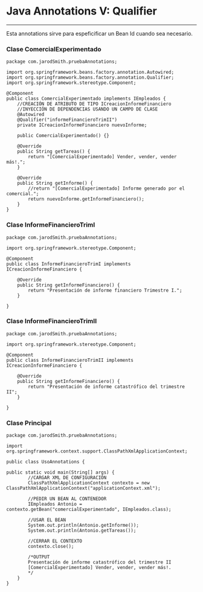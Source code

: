 # Java Annotations V: Qualifier

---

Esta annotations sirve para espeficificar un Bean Id cuando sea necesario.

### Clase ComercialExperimentado

    package com.jarodSmith.pruebaAnnotations;

    import org.springframework.beans.factory.annotation.Autowired;
    import org.springframework.beans.factory.annotation.Qualifier;
    import org.springframework.stereotype.Component;

    @Component
    public class ComercialExperimentado implements IEmpleados {
        //CREACIÓN DE ATRIBUTO DE TIPO ICreacionInformeFinanciero
        //INYECCIÓN DE DEPENDENCIAS USANDO UN CAMPO DE CLASE
        @Autowired
        @Qualifier("informeFinancieroTrimII")
        private ICreacionInformeFinanciero nuevoInforme;
    
        public ComercialExperimentado() {}

        @Override
        public String getTareas() {
            return "[ComercialExperimentado] Vender, vender, vender más!.";
        }

        @Override
        public String getInforme() {
            //return "[ComercialExperimentado] Informe generado por el comercial.";
            return nuevoInforme.getInformeFinanciero();
        }
    }

### Clase InformeFinancieroTrimI

    package com.jarodSmith.pruebaAnnotations;

    import org.springframework.stereotype.Component;

    @Component
    public class InformeFinancieroTrimI implements ICreacionInformeFinanciero {

        @Override
        public String getInformeFinanciero() {
            return "Presentación de informe financiero Trimestre I.";
        }
    
    }

### Clase InformeFinancieroTrimII

    package com.jarodSmith.pruebaAnnotations;

    import org.springframework.stereotype.Component;

    @Component
    public class InformeFinancieroTrimII implements ICreacionInformeFinanciero {

        @Override
        public String getInformeFinanciero() {
            return "Presentación de informe catastrófico del trimestre II";
        }

    }

### Clase Principal

    package com.jarodSmith.pruebaAnnotations;

    import org.springframework.context.support.ClassPathXmlApplicationContext;

    public class UsoAnnotations {

    public static void main(String[] args) {
            //CARGAR XML DE CONFIGURACIÓN
            ClassPathXmlApplicationContext contexto = new ClassPathXmlApplicationContext("applicationContext.xml");
    
            //PEDIR UN BEAN AL CONTENEDOR
            IEmpleados Antonio = contexto.getBean("comercialExperimentado", IEmpleados.class);
    
            //USAR EL BEAN
            System.out.println(Antonio.getInforme());
            System.out.println(Antonio.getTareas());
    
            //CERRAR EL CONTEXTO
            contexto.close();
    
            /*OUTPUT
            Presentación de informe catastrófico del trimestre II
            [ComercialExperimentado] Vender, vender, vender más!.
            */
        }
    }

